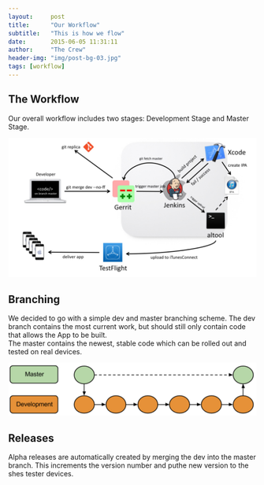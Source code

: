 ```yaml
---
layout:     post
title:      "Our Workflow"
subtitle:   "This is how we flow"
date:       2015-06-05 11:31:11
author:     "The Crew"
header-img: "img/post-bg-03.jpg"
tags: [workflow]
---
```


## The Workflow
Our overall workflow includes two stages: Development Stage and Master Stage.

![Workflow](/img/workflow-master.jpg)


## Branching

We decided to go with a simple dev and master branching scheme. The dev branch contains the most current work, but should still only contain code that allows the App to be built.<br>
The master contains the newest, stable code which can be rolled out and tested on real devices. 

![Branching](/img/branching.PNG)



## Releases
Alpha releases are automatically created by merging the dev into the master branch. This increments the version number and puthe new version to the shes tester devices.